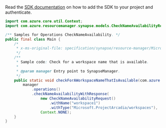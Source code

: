 Read the [SDK documentation](https://github.com/Azure/azure-sdk-for-java/blob/azure-resourcemanager-synapse_1.0.0-beta.4/sdk/synapse/azure-resourcemanager-synapse/README.md) on how to add the SDK to your project and authenticate.

```java
import com.azure.core.util.Context;
import com.azure.resourcemanager.synapse.models.CheckNameAvailabilityRequest;

/** Samples for Operations CheckNameAvailability. */
public final class Main {
    /*
     * x-ms-original-file: specification/synapse/resource-manager/Microsoft.Synapse/stable/2021-06-01/examples/CheckNameAvailabilityWorkspaceAvailable.json
     */
    /**
     * Sample code: Check for a workspace name that is available.
     *
     * @param manager Entry point to SynapseManager.
     */
    public static void checkForAWorkspaceNameThatIsAvailable(com.azure.resourcemanager.synapse.SynapseManager manager) {
        manager
            .operations()
            .checkNameAvailabilityWithResponse(
                new CheckNameAvailabilityRequest()
                    .withName("workspace1")
                    .withType("Microsoft.ProjectArcadia/workspaces"),
                Context.NONE);
    }
}
```
